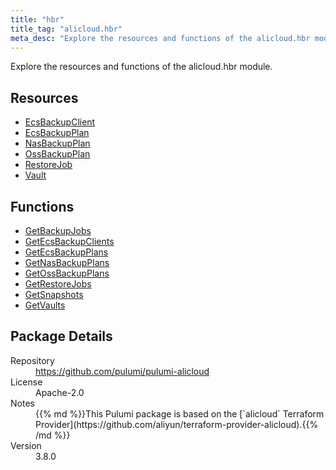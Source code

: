 ```yaml
---
title: "hbr"
title_tag: "alicloud.hbr"
meta_desc: "Explore the resources and functions of the alicloud.hbr module."
---
```


<!-- WARNING: this file was generated by Pulumi Docs Generator. -->
<!-- Do not edit by hand unless you're certain you know what you are doing! -->

Explore the resources and functions of the alicloud.hbr module.

<h2 id="resources">Resources</h2>
<ul class="api">
    <li><a href="ecsbackupclient" title="EcsBackupClient"><span class="symbol resource"></span>EcsBackupClient</a></li>
    <li><a href="ecsbackupplan" title="EcsBackupPlan"><span class="symbol resource"></span>EcsBackupPlan</a></li>
    <li><a href="nasbackupplan" title="NasBackupPlan"><span class="symbol resource"></span>NasBackupPlan</a></li>
    <li><a href="ossbackupplan" title="OssBackupPlan"><span class="symbol resource"></span>OssBackupPlan</a></li>
    <li><a href="restorejob" title="RestoreJob"><span class="symbol resource"></span>RestoreJob</a></li>
    <li><a href="vault" title="Vault"><span class="symbol resource"></span>Vault</a></li>
</ul>

<h2 id="functions">Functions</h2>
<ul class="api">
    <li><a href="getbackupjobs" title="GetBackupJobs"><span class="symbol function"></span>GetBackupJobs</a></li>
    <li><a href="getecsbackupclients" title="GetEcsBackupClients"><span class="symbol function"></span>GetEcsBackupClients</a></li>
    <li><a href="getecsbackupplans" title="GetEcsBackupPlans"><span class="symbol function"></span>GetEcsBackupPlans</a></li>
    <li><a href="getnasbackupplans" title="GetNasBackupPlans"><span class="symbol function"></span>GetNasBackupPlans</a></li>
    <li><a href="getossbackupplans" title="GetOssBackupPlans"><span class="symbol function"></span>GetOssBackupPlans</a></li>
    <li><a href="getrestorejobs" title="GetRestoreJobs"><span class="symbol function"></span>GetRestoreJobs</a></li>
    <li><a href="getsnapshots" title="GetSnapshots"><span class="symbol function"></span>GetSnapshots</a></li>
    <li><a href="getvaults" title="GetVaults"><span class="symbol function"></span>GetVaults</a></li>
</ul>

<h2 id="package-details">Package Details</h2>
<dl class="package-details">
	<dt>Repository</dt>
	<dd><a href="https://github.com/pulumi/pulumi-alicloud">https://github.com/pulumi/pulumi-alicloud</a></dd>
	<dt>License</dt>
	<dd>Apache-2.0</dd>
	<dt>Notes</dt>
	<dd>{{% md %}}This Pulumi package is based on the [`alicloud` Terraform Provider](https://github.com/aliyun/terraform-provider-alicloud).{{% /md %}}</dd>
	<dt>Version</dt>
	<dd>3.8.0</dd>
</dl>

